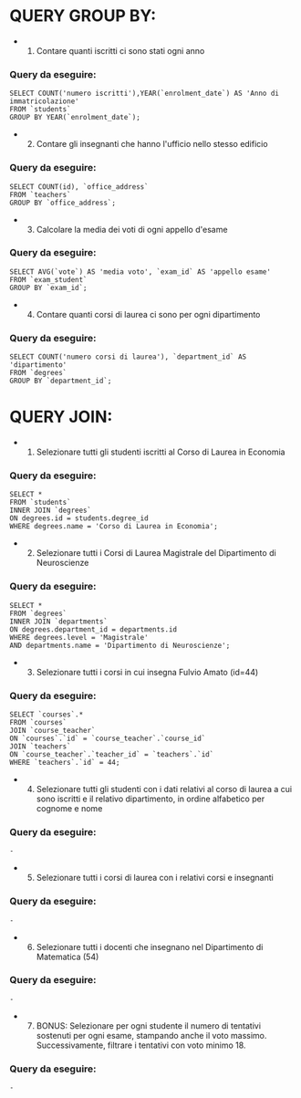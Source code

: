 # QUERY GROUP BY:

- 1. Contare quanti iscritti ci sono stati ogni anno

### Query da eseguire:

    SELECT COUNT('numero iscritti'),YEAR(`enrolment_date`) AS 'Anno di immatricolazione'
    FROM `students`
    GROUP BY YEAR(`enrolment_date`);

- 2. Contare gli insegnanti che hanno l'ufficio nello stesso edificio

### Query da eseguire:

    SELECT COUNT(id), `office_address`
    FROM `teachers`
    GROUP BY `office_address`;

- 3. Calcolare la media dei voti di ogni appello d'esame

### Query da eseguire:

    SELECT AVG(`vote`) AS 'media voto', `exam_id` AS 'appello esame'
    FROM `exam_student`
    GROUP BY `exam_id`;

- 4. Contare quanti corsi di laurea ci sono per ogni dipartimento

### Query da eseguire:

    SELECT COUNT('numero corsi di laurea'), `department_id` AS 'dipartimento'
    FROM `degrees`
    GROUP BY `department_id`;

# QUERY JOIN:

- 1. Selezionare tutti gli studenti iscritti al Corso di Laurea in Economia

### Query da eseguire:

    SELECT *
    FROM `students`
    INNER JOIN `degrees`
    ON degrees.id = students.degree_id
    WHERE degrees.name = 'Corso di Laurea in Economia';

- 2. Selezionare tutti i Corsi di Laurea Magistrale del Dipartimento di
     Neuroscienze

### Query da eseguire:

    SELECT *
    FROM `degrees`
    INNER JOIN `departments`
    ON degrees.department_id = departments.id
    WHERE degrees.level = 'Magistrale'
    AND departments.name = 'Dipartimento di Neuroscienze';

- 3. Selezionare tutti i corsi in cui insegna Fulvio Amato (id=44)

### Query da eseguire:

    SELECT `courses`.*
    FROM `courses`
    JOIN `course_teacher`
    ON `courses`.`id` = `course_teacher`.`course_id`
    JOIN `teachers`
    ON `course_teacher`.`teacher_id` = `teachers`.`id`
    WHERE `teachers`.`id` = 44;

- 4. Selezionare tutti gli studenti con i dati relativi al corso di laurea a cui
     sono iscritti e il relativo dipartimento, in ordine alfabetico per cognome e
     nome

### Query da eseguire:

    -

- 5. Selezionare tutti i corsi di laurea con i relativi corsi e insegnanti

### Query da eseguire:

    -

- 6. Selezionare tutti i docenti che insegnano nel Dipartimento di
     Matematica (54)

### Query da eseguire:

    -

- 7. BONUS: Selezionare per ogni studente il numero di tentativi sostenuti
     per ogni esame, stampando anche il voto massimo. Successivamente,
     filtrare i tentativi con voto minimo 18.

### Query da eseguire:

    -

